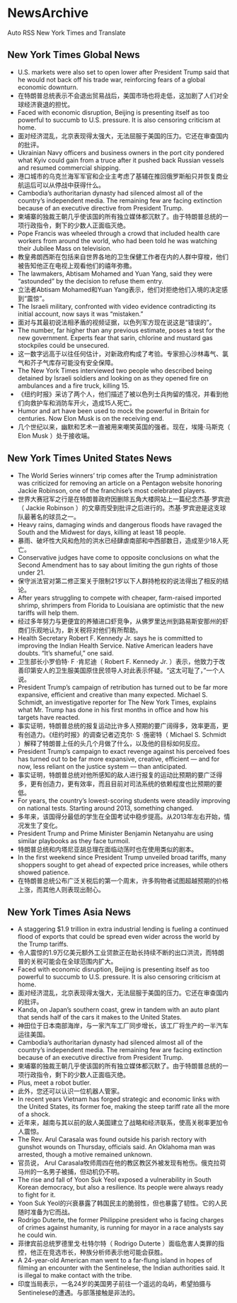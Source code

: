 # NewsArchive
Auto RSS New York Times and Translate

## New York Times Global News
* U.S. markets were also set to open lower after President Trump said that he would not back off his trade war, reinforcing fears of a global economic downturn.
* 在特朗普总统表示不会退出贸易战后，美国市场也将走低，这加剧了人们对全球经济衰退的担忧。
* Faced with economic disruption, Beijing is presenting itself as too powerful to succumb to U.S. pressure. It is also censoring criticism at home.
* 面对经济混乱，北京表现得太强大，无法屈服于美国的压力。它还在审查国内的批评。
* Ukrainian Navy officers and business owners in the port city pondered what Kyiv could gain from a truce after it pushed back Russian vessels and resumed commercial shipping.
* 港口城市的乌克兰海军军官和企业主考虑了基辅在推回俄罗斯船只并恢复商业航运后可以从停战中获得什么。
* Cambodia’s authoritarian dynasty had silenced almost all of the country’s independent media. The remaining few are facing extinction because of an executive directive from President Trump.
* 柬埔寨的独裁王朝几乎使该国的所有独立媒体都沉默了。由于特朗普总统的一项行政指令，剩下的少数人正面临灭绝。
* Pope Francis was wheeled through a crowd that included health care workers from around the world, who had been told he was watching their Jubilee Mass on television.
* 教皇弗朗西斯在包括来自世界各地的卫生保健工作者在内的人群中穿梭，他们被告知他正在电视上观看他们的禧年弥撒。
* The lawmakers, Abtisam Mohamed and Yuan Yang, said they were “astounded” by the decision to refuse them entry.
* 立法者Abtisam Mohamed和Yuan Yang表示，他们对拒绝他们入境的决定感到“震惊”。
* The Israeli military, confronted with video evidence contradicting its initial account, now says it was “mistaken.”
* 面对与其最初说法相矛盾的视频证据，以色列军方现在说这是“错误的”。
* The number, far higher than any previous estimate, poses a test for the new government. Experts fear that sarin, chlorine and mustard gas stockpiles could be unsecured.
* 这一数字远高于以往任何估计，对新政府构成了考验。专家担心沙林毒气、氯气和芥子气库存可能没有安全保障。
* The New York Times interviewed two people who described being detained by Israeli soldiers and looking on as they opened fire on ambulances and a fire truck, killing 15.
* 《纽约时报》采访了两个人，他们描述了被以色列士兵拘留的情况，并看到他们向救护车和消防车开火，造成15人死亡。
* Humor and art have been used to mock the powerful in Britain for centuries. Now Elon Musk is on the receiving end.
* 几个世纪以来，幽默和艺术一直被用来嘲笑英国的强者。现在，埃隆·马斯克（ Elon Musk ）处于接收端。

## New York Times United States News
* The World Series winners’ trip comes after the Trump administration was criticized for removing an article on a Pentagon website honoring Jackie Robinson, one of the franchise’s most celebrated players.
* 世界大赛冠军之行是在特朗普政府因删除五角大楼网站上一篇纪念杰基·罗宾逊（ Jackie Robinson ）的文章而受到批评之后进行的。杰基·罗宾逊是这支球队最著名的球员之一。
* Heavy rains, damaging winds and dangerous floods have ravaged the South and the Midwest for days, killing at least 18 people.
* 暴雨、破坏性大风和危险的洪水已经肆虐南部和中西部数日，造成至少18人死亡。
* Conservative judges have come to opposite conclusions on what the Second Amendment has to say about limiting the gun rights of those under 21.
* 保守派法官对第二修正案关于限制21岁以下人群持枪权的说法得出了相反的结论。
* After years struggling to compete with cheaper, farm-raised imported shrimp, shrimpers from Florida to Louisiana are optimistic that the new tariffs will help them.
* 经过多年努力与更便宜的养殖进口虾竞争，从佛罗里达州到路易斯安那州的虾商们乐观地认为，新关税将对他们有所帮助。
* Health Secretary Robert F. Kennedy Jr. says he is committed to improving the Indian Health Service. Native American leaders have doubts. “It’s shameful,” one said.
* 卫生部长小罗伯特· F ·肯尼迪（ Robert F. Kennedy Jr. ）表示，他致力于改善印第安人的卫生服美国原住民领导人对此表示怀疑。“这太可耻了，”一个人说。
* President Trump’s campaign of retribution has turned out to be far more expansive, efficient and creative than many expected. Michael S. Schmidt, an investigative reporter for The New York Times, explains what Mr. Trump has done in his first months in office and how his targets have reacted.
* 事实证明，特朗普总统的报复运动比许多人预期的要广阔得多，效率更高，更有创造力。《纽约时报》的调查记者迈克尔· S ·施密特（ Michael S. Schmidt ）解释了特朗普上任的头几个月做了什么，以及他的目标如何反应。
* President Trump’s campaign to exact revenge against his perceived foes has turned out to be far more expansive, creative, efficient — and for now, less reliant on the justice system — than anticipated.
* 事实证明，特朗普总统对他所感知的敌人进行报复的运动比预期的要广泛得多，更有创造力，更有效率，而且目前对司法系统的依赖程度也比预期的要低。
* For years, the country’s lowest-scoring students were steadily improving on national tests. Starting around 2013, something changed.
* 多年来，该国得分最低的学生在全国考试中稳步提高。从2013年左右开始，情况发生了变化。
* President Trump and Prime Minister Benjamin Netanyahu are using similar playbooks as they face turmoil.
* 特朗普总统和内塔尼亚胡总理在面临动荡时也在使用类似的剧本。
* In the first weekend since President Trump unveiled broad tariffs, many shoppers sought to get ahead of expected price increases, while others showed patience.
* 在特朗普总统公布广泛关税后的第一个周末，许多购物者试图超越预期的价格上涨，而其他人则表现出耐心。

## New York Times Asia News
* A staggering $1.9 trillion in extra industrial lending is fueling a continued flood of exports that could be spread even wider across the world by the Trump tariffs.
* 令人震惊的1.9万亿美元额外工业贷款正在助长持续不断的出口洪流，而特朗普的关税可能会在全球范围内扩大。
* Faced with economic disruption, Beijing is presenting itself as too powerful to succumb to U.S. pressure. It is also censoring criticism at home.
* 面对经济混乱，北京表现得太强大，无法屈服于美国的压力。它还在审查国内的批评。
* Kanda, on Japan’s southern coast, grew in tandem with an auto plant that sends half of the cars it makes to the United States.
* 神田位于日本南部海岸，与一家汽车工厂同步增长，该工厂将生产的一半汽车运往美国。
* Cambodia’s authoritarian dynasty had silenced almost all of the country’s independent media. The remaining few are facing extinction because of an executive directive from President Trump.
* 柬埔寨的独裁王朝几乎使该国的所有独立媒体都沉默了。由于特朗普总统的一项行政指令，剩下的少数人正面临灭绝。
* Plus, meet a robot butler.
* 此外，您还可以认识一位机器人管家。
* In recent years Vietnam has forged strategic and economic links with the United States, its former foe, making the steep tariff rate all the more of a shock.
* 近年来，越南与其以前的敌人美国建立了战略和经济联系，使高关税率更加令人震惊。
* The Rev. Arul Carasala was found outside his parish rectory with gunshot wounds on Thursday, officials said. An Oklahoma man was arrested, though a motive remained unknown.
* 官员说， Arul Carasala牧师周四在他的教区教区外被发现有枪伤。俄克拉荷马州的一名男子被捕，但动机仍不明。
* The rise and fall of Yoon Suk Yeol exposed a vulnerability in South Korean democracy, but also a resilience. Its people were always ready to fight for it.
* Yoon Suk Yeol的兴衰暴露了韩国民主的脆弱性，但也暴露了韧性。它的人民随时准备为它而战。
* Rodrigo Duterte, the former Philippine president who is facing charges of crimes against humanity, is running for mayor in a race analysts say he could win.
* 菲律宾前总统罗德里戈·杜特尔特（ Rodrigo Duterte ）面临危害人类罪的指控，他正在竞选市长，种族分析师表示他可能会获胜。
* A 24-year-old American man went to a far-flung island in hopes of filming an encounter with the Sentinelese, the Indian authorities said. It is illegal to make contact with the tribe.
* 印度当局表示，一名24岁的美国男子前往一个遥远的岛屿，希望拍摄与Sentinelese的遭遇。与部落接触是非法的。

